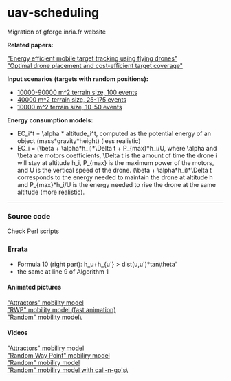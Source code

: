 # uav-scheduling
Migration of gforge.inria.fr website

**Related papers:**

["Energy efficient mobile target tracking using flying drones"](http://www.sciencedirect.com/science/article/pii/S1877050913006248)\
["Optimal drone placement and cost-efficient target coverage"](https://deltazita.github.io/files/PointCoverage.pdf)

**Input scenarios (targets with random positions):**

-   [10000-90000 m\^2 terrain size, 100 events](input_files/scenarios100ev.tar.gz)
-   [40000 m\^2 terrain size, 25-175 events](input_files/scenarios20ts.tar.gz)
-   [10000 m\^2 terrain size, 10-50 events](input_files/scenarios10ts.tar.gz)

**Energy consumption models:**

-   EC\_i\^t = \\alpha \* altitude\_i\^t, computed as the potential
    energy of an object (mass\*gravity\*height) (less realistic)
-   EC\_i = (\\beta + \\alpha\*h\_i)\*\\Delta t + P\_{max}\*h\_i/U,
    where \\alpha and \\beta are motors coefficients, \\Delta t is the
    amount of time the drone i will stay at altitude h\_i, P\_{max} is
    the maximum power of the motors, and U is the vertical speed of the
    drone. (\\beta + \\alpha\*h\_i)\*\\Delta t corresponds to the energy
    needed to maintain the drone at altitude h and P\_{max}\*h\_i/U is
    the energy needed to rise the drone at the same altitude (more
    realistic).

* * * * *

### Source code

Check Perl scripts

### Errata

-   Formula 10 (right part): h\_u+h\_{u'} \> dist(u,u')\*tan\\theta'
-   the same at line 9 of Algorithm 1

#### Animated pictures

["Attractors" mobility model](animated_pictures/attractors-500.gif)\
["RWP" mobility model (fast animation)](animated_pictures/rwp.gif)\
["Random" mobility model](animated_pictures/random-500.gif)\

#### Videos

["Attractors" mobiliry model](videos/attractors.ogv)\
["Random Way Point" mobiliry model](videos/rwp.ogv)\
["Random" mobiliry model](videos/attractors.ogv)\
["Random" mobiliry model with call-n-go's](videos/las-real.ogv)\

